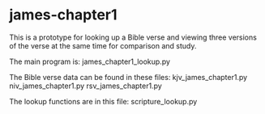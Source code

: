 # james-chapter1
This is a prototype for looking up a Bible verse and viewing three versions of the verse at the same time for comparison and study.

The main program is:
james_chapter1_lookup.py

The Bible verse data can be found in these files:
kjv_james_chapter1.py
niv_james_chapter1.py
rsv_james_chapter1.py

The lookup functions are in this file:
scripture_lookup.py
